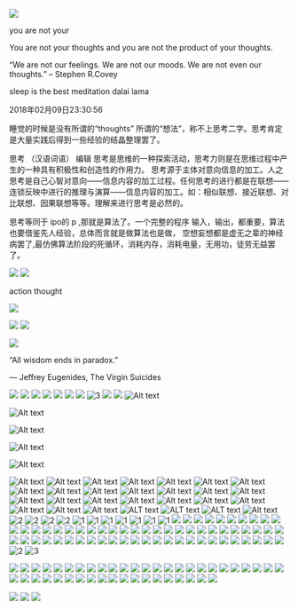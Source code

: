 ![](http://freshspectrum.com/wp-content/uploads/2012/11/wpid-Photo-Nov-8-2012-607-AM.jpg)

you are not your 


You are not your thoughts and you are not the product of your thoughts.


“We are not our feelings. We are not our moods. We are not even our thoughts.” – Stephen R.Covey


sleep is the best meditation dalai lama

2018年02月09日23:30:56

睡觉的时候是没有所谓的“thoughts” 所谓的“想法”，称不上思考二字。思考肯定是大量实践后得到一些经验的结晶整理罢了。

思考 （汉语词语） 编辑
思考是思维的一种探索活动，思考力则是在思维过程中产生的一种具有积极性和创造性的作用力。
思考源于主体对意向信息的加工。人之思考是自己心智对意向——信息内容的加工过程。任何思考的进行都是在联想——连锁反映中进行的推理与演算——信息内容的加工。如：相似联想、接近联想、对比联想、因果联想等等。理解来进行思考是必然的。

思考等同于 ipo的 p ,那就是算法了。一个完整的程序 输入，输出，都重要，算法也要借鉴先人经验，总体而言就是做算法也是做，
空想妄想都是虚无之辈的神经病罢了,最仿佛算法阶段的死循环，消耗内存，消耗电量，无用功，徒劳无益罢了。


![](http://cdn-media-2.lifehack.org/wp-content/files/2013/07/Sleep-is-the-best-meditation..jpg)
![](http://m.likesuccess.com/quotes/19/918764.png)





action thought 

![](http://d.gr-assets.com/quotes/1398289158p8/319474.jpg)

![](http://havingtime.com/wp-content/uploads/2016/05/We-are-not-our-feelings.-We-are-not-our-moods.-We-are-not-even-our-thoughts..png)
![](https://pics.onsizzle.com/you-are-not-your-thoughts-get-out-of-your-own-25353252.png)

![](https://www.birthdaywishes.expert/wp-content/uploads/2015/07/Sell-your-cleverness-and-buy.jpg)


“All wisdom ends in paradox.”

― Jeffrey Eugenides, The Virgin Suicides


![](http://img.picturequotes.com/2/436/435579/all-wisdom-ends-in-paradox-quote-1.jpg)
![](http://img.picturequotes.com/2/584/583763/do-not-reward-yourself-with-food-youre-not-a-dog-quote-1.jpg)
![](http://www.azquotes.com/picture-quotes/quote-i-m-so-confused-it-almost-feels-calm-shane-jones-46-90-26.jpg)
![](http://cdn.quotesgram.com/img/23/88/1745550948-Right-Quote-discipline.gif)
![](http://cdn-media-2.lifehack.org/wp-content/files/2014/12/Interstellar-2014-Poster-Wallpaper.jpg)
![](http://cdn.quotesgram.com/img/30/51/2068776997-Ludwig_Wittgenstein_quote_by_Philiposophy.jpg)
![](http://cdn.sandiegouniontrib.com/img/photos/2014/05/24/hpcemetery338693x001_t840x568.jpg?89545216a4e5500569785d145b241868f07e11e1)
![3](https://www.truthinsideofyou.org/wp-content/uploads/2015/11/Sleep-is-the-best-meditation_dalai_lama_tiof.jpg)
![](http://cdn.wonderfulengineering.com/wp-content/uploads/2014/07/Einstein-Quotes-3.jpg)
![](http://cdn.wonderfulengineering.com/wp-content/uploads/2014/07/Einstein-Quotes-7.jpg)
![Alt text](http://cdn.quotesgram.com/img/74/76/1967406961-quote-we-think-basically-you-watch-television-to-turn-your-brain-off-and-you-work-on-your-computer-when-steve-jobs-240912.jpg)
             
![Alt text](http://cdn.quotesgram.com/img/30/21/1443427380-albert-einstein-physicist-quote-any-man-who-reads-too-much-and-uses-his-own-brain.jpg)

![Alt text](http://www.atheistrepublic.com/sites/default/files/I%20Regard%20the%20Brain%20as%20a%20Computer.jpg)

![Alt text](http://www.childup.com/blog/wp-content/uploads/2015/03/CELQ-288-The-Brain-Is-a-Marvelous-Computer....jpg)

![Alt text](http://cdn.quotationof.com/images/alan-turings-quotes-1.jpg)

![Alt text](http://www.relatably.com/q/img/computer-quotes/jesus-is-like-a-computer-computer-quote.jpg)
![Alt text](https://geniusquotes.org/wp-content/uploads/2014/02/Best-teachers-quotes-ever.jpg)
![Alt text](http://cdn.motivationgrid.com/wp-content/uploads/2013/11/3-Motivational-Quotes.jpg)
![Alt text](http://cdn.quotesgram.com/img/87/66/2035150345-Mistake-quotes-All-the-mistakes-I-ever-made-in-my-life-were-when-I-wanted-to-say-No-and-said-Yes_.jpg)
![Alt text](http://cdn1.dolimg.com/en-US/blogs/wp-content/uploads/2013/03/Screen-Shot-2013-03-07-at-9.18.51-AM.png)
![Alt text](http://www.azquotes.com/picture-quotes/quote-if-debugging-is-the-process-of-removing-software-bugs-then-programming-must-be-the-process-edsger-dijkstra-56-19-97.jpg)
![Alt text](https://blog.tjtaylor.net/content/uploads/quote-thomson-begin-badly.jpg)
![Alt text](https://englishlive.ef.com/blog/wp-content/uploads/sites/2/2015/10/17_quote.jpg)
![Alt text](https://englishlive.ef.com/blog/wp-content/uploads/sites/2/2015/10/19_quote.jpg)
![Alt text](http://grithartung.com/ColourYourLanguage/001-ColourYourLanguage-StevenPinker-quote-700.jpg)
![Alt text](http://izquotes.com/quotes-pictures/quote-even-if-you-do-learn-to-speak-correct-english-whom-are-you-going-to-speak-it-to-clarence-darrow-47062.jpg)
![Alt text](http://english.eagetutor.com/images/stories/Comical_quotes_about_English.png)
![Alt text](http://www.azquotes.com/picture-quotes/quote-i-m-not-a-fan-of-technology-i-m-a-fan-of-pedagogy-of-understanding-how-people-learn-donald-a-norman-122-56-22.jpg)
![Alt text](https://www.askideas.com/wp-content/uploads/2016/11/Language-is-to-the-mind-more-than-light-is-to-the-eye.-William-Gibson.png)
![Alt text](http://thequotepedia.com/images/106/as-many-languages-you-know-as-many-times-you-are-a-human-being-human-being-quote.png)
![Alt text](http://cdn2.hubspot.net/hub/98462/file-35410814-png/images/quote_about_grammar_for_english_learners.png)
![Alt text](https://www.english-grammar-revolution.com/images/grammarquotesclouds.jpg)
![Alt text](http://cdn.quotesgram.com/img/25/53/1898553823-quote-William-Bennett-our-common-language-is-english-and-our-65528.png)
![Alt text](http://cdn.quotesgram.com/img/21/70/621825002-quote-Flora-Lewis-learning-another-language-is-not-only-learning-196545.png)
![Alt text](http://cdn.quotesgram.com/img/19/84/2094246968-karl-lagerfeld-designer-quote-i-never-had-to-learn-english-french-and.jpg)
![Alt text](http://data.whicdn.com/images/6970797/Vision_Life_LanguageLuckyOptimist.com__large.jpg)
![Alt text](http://eurotalk.com/blog/wp-content/uploads/2015/01/De-Waal.jpg)
![Alt text](http://www.quotehd.com/imagequotes/authors6/john-stuart-mill-quote-language-is-the-light-of-the-mind.jpg)
![Alt text](http://blogs.nvcc.edu/acli/files/2014/04/It-takes-students-with-22z4kvd.jpg)
![ALT text](https://www.askideas.com/wp-content/uploads/2016/11/High-thoughts-must-have-high-language.-Aristophanes.png)
![ALT text](https://blog.thelinguist.com/wp-content/uploads/sites/38/2010/03/Inspirational_quotes_-_language_learning_6.png)
![ALT text](http://www.quotehd.com/imagequotes/authors29/jack-herbert-quote-english-is-a-funny-language-a-fat-chance-and-a.jpg)
![Alt text](https://www.humoropedia.com/wp-content/uploads/2015/02/Leo-Tolstoy-Quotes-1.jpg)
![2](http://s5.favim.com/orig/69/blue-quotes-sleep-true-Favim.com-643928.jpg)
![2](http://blog.mrsgs.com/wp-content/uploads/2013/06/sleep_quote.png)
![2](https://www.askideas.com/media/83/Sleep-is-the-best-meditation.-Dalai-Lama.jpg)
![2](http://cdn.quotesgram.com/img/98/31/2033051588-original.jpg)
![1](http://quoteseverlasting.com/quotations/famous-quotes/2013/01/%E2%80%9CDon%E2%80%99t-think-just-do-700x525.jpg)
![1](http://www.favething.com/uploads/images/main-fave-images/think_do_love_live_different-1.jpg)
![1](http://img.picturequotes.com/2/9/8231/you-cant-please-everyone-just-believe-in-yourself-and-do-what-you-think-is-right-quote-1.jpg)
![1](http://thinkingpossibility.com/wp-content/uploads/2013/10/you-must-quote.png)
![1](http://img.picturequotes.com/2/502/501730/dont-just-think-do-quote-1.jpg)
![1](http://img.picturequotes.com/2/7/6139/life-is-too-short-to-worry-about-what-others-think-do-whatever-you-have-to-do-and-do-it-for-you-quote-1.jpg)
![1](http://cdn.quotesgram.com/img/54/1/718394393-you_think_you_know-124056.jpg)
![](https://qph.ec.quoracdn.net/main-qimg-87833c78a604ff07a82ff7787574e197-c)
![](http://www.azquotes.com/picture-quotes/quote-if-you-think-you-understand-quantum-mechanics-you-don-t-understand-quantum-mechanics-richard-p-feynman-84-72-97.jpg)
![](http://img.picturequotes.com/2/773/772715/you-cannot-kill-what-you-did-not-create-quote-1.jpg)
![](http://www.strangehistory.net/blog/wp-content/uploads/2016/01/self-made-man.jpg)
![](http://www.relatably.com/q/img/made-quotes/quote-William-Cowper-a-self-made-man-yes-and-one-who-75708.png)
![](http://izquotes.com/quotes-pictures/quote-there-is-no-such-thing-as-a-self-made-man-you-will-reach-your-goals-only-with-the-help-of-others-george-shinn-351399.jpg)
![](http://www.loveandsayings.com/wp-content/uploads/2014/07/Thats-life.jpeg)
![](http://www.mactoons.com/wp-content/uploads/2013/09/hope-quote-about-happiness-and-success-that-can-make-you-better-hopeful-quotes-about-life-lesson-930x697.jpg)
![](http://amritsartemples.in/wp-content/uploads/2013/02/Life-Quotes.jpg)
![](http://iheartinspiration.com/wp-content/uploads/2012/03/diet-hungry-bored.jpg)
![](http://s9.favim.com/610/141024/cravings-food-life-quotes-Favim.com-2176759.jpg)
![](http://www.lolsotrue.com/memberquotes/2531.jpg)
![](http://smashingup.com/wp-content/uploads/2014/05/wpid-img_51810649725547.jpeg)
![](http://teal-blog.s3.amazonaws.com/2013/11/die-2.jpg)
![](http://inspirationboost.com/wp-content/uploads/2014/02/Mark-Twain-Life-and-Death-Quotes.png)
![](http://www.bestsayingsquotes.com/files/death-quotes-pics-for-fb-share-3-01916920.jpg)
![](http://www.notable-quotes.com/d/death_quote_5.jpg)
![](https://img.buzzfeed.com/buzzfeed-static/static/2015-10/29/12/enhanced/webdr01/enhanced-buzz-wide-6002-1446135558-7.jpg)
![](http://orig09.deviantart.net/9639/f/2013/142/8/6/quote___death_ends_life__not_relationship__by_rabidbribri-d666iw5.jpg)
![](http://www.funlava.com/wp-content/uploads/2014/06/Epicurus-quote-Death-is-nothing-to-us-since-when-we-are-death-has-not-come-and-when-death-has-come-we-are-not.jpg)
![](http://quotesideas.com/wp-content/uploads/2015/06/Life-vs-death-Steve-Jobs-quote.jpg)
![](http://www.quotehd.com/imagequotes/TopAuthors/socrates-philosopher-death-may-be-the-greatest-of-all-human.jpg)
![](http://cdn.quotesgram.com/img/74/9/1303608650-quote-Meghan-ORourke-a-death-from-a-long-illness-is-135829_2.png)
![](http://m.likesuccess.com/quotes/19/909906.png)
![](https://www.healthyplace.com/images/stories/insight/quotes/quote-on-mental-health-52-healthyplace.jpg)
![](http://www.coachingconfidence.co.uk/wp-content/uploads/2012/10/it-is-not.jpg)
![](https://www.healthyplace.com/images/stories/insight/quotes/quote-on-mental-health-70-healthyplace.jpg)
![](http://img.picturequotes.com/2/5/4068/the-goal-of-all-life-is-death-quote-1.jpg)
![](https://www.healthyplace.com/images/stories/insight/quotes/Stigma-quote-a-healthyplace.jpg)
![](http://izquotes.com/quotes-pictures/quote-i-truly-believe-that-when-you-re-funny-you-re-blessed-your-whole-life-is-kind-of-golden-i-was-martin-short-266893.jpg)
![](https://www.brainyquote.com/photos_tr/en/b/buddha/118248/buddha1.jpg)
![](http://www.quotehd.com/imagequotes/authors69/spanish-proverb-quote-he-who-fears-death-enjoys-not-life.jpg)
![](http://cdn2.hubspot.net/hub/365322/file-601122925-png/exs-er-0317-QuotePhotos-08.png?t=1432237320654&width=805)
![](http://www.thequotepedia.com/images/17/all-our-dreams-can-come-true-if-we-have-the-courage-to-pursue-them-courage-quote.jpg)
![](http://designurge.com/wp-content/uploads/2014/02/6.png)
![](http://dailyquotes.co/wp-content/uploads/2013/03/courage_quote_mark_twain1-680x544.jpg)
![](http://purehappylife.com/wp-content/uploads/2014/07/life-courage-quote-what-a-ship-for.jpg)
![](http://static4.quoteswave.com/wp-content/uploads/2011/12/There-is-no-such-thing-as-bravery.jpg)
![](http://purehappylife.com/wp-content/uploads/2014/06/life-quote-strength-courage.jpg)
![](http://www.relatably.com/q/img/who-am-i-quotes/who-am-i-quotes-2.jpg)
![](http://cdn.quotesgram.com/img/25/35/13116099-14834-i-am-who-i-am-if-you-dont-like-it-then-jog-on.png)
![](http://img.picturequotes.com/2/5/4341/i-am-unique-i-am-special-i-am-me-quote-2.jpg)
![](https://tse3.mm.bing.net/th?id=OIP.Kpq1I7KqysUPguSmNTA02AHaGL&pid=Api)
![](http://izquotes.com/quotes-pictures/quote-i-am-who-i-am-and-i-m-not-phony-like-everybody-else-out-there-i-am-real-and-how-many-of-you-can-at-gg-allin-206710.jpg)
![](http://www.informativequotes.com/wp-content/uploads/Love-me-for-who-I-am.jpg)
![](http://spiritualcleansing.org/wp-content/uploads/2015/04/I-am-who-I-am.-Your-approval-isnt-needed..jpg)
![](http://izquotes.com/quotes-pictures/quote-what-a-liberation-to-realize-that-the-voice-in-my-head-is-not-who-i-am-who-am-i-then-the-one-who-eckhart-tolle-273186.jpg)
![](http://inspirationboost.com/wp-content/uploads/2014/11/Eckhart-Tolle-Complain-Quotes.jpg)
![](http://static.oprah.com/images/o2/quotes-every-moment-eckhart-tolle-949x534.jpg)
![](http://www.quoteshunger.com/wp-content/uploads/2014/08/57.jpg)
![](http://www.dawn-productions.com/core/wp-content/uploads/2013/08/Eckhart-Tolle_Stress-is-caused-by-being-here-but-wanting-to-be-there.jpg)
![](http://facebook.dailypositivequotes.com/quotes-images/start-now-not-tomorrow-20131001645.jpg)
![](http://soulanalyse.com/wp-content/uploads/2016/08/eckhart-tolle-quote-1.png)
![](http://quotepixel.com/images/quotes/success/quotes-about-success_14252-1.png)
![](http://shequotes.com/wp-content/uploads/2016/01/The-tunnel-is-the-illusion.jpg)
![](http://img.picturequotes.com/2/3/2280/love-is-the-child-of-illusion-and-the-parent-of-disillusion-quote-1.jpg)
![](http://cdn.quotesgram.com/img/25/86/1719001621-FakeBuddhaQuote.jpg)
![](http://purehappylife.com/wp-content/uploads/2014/07/life-quote-obstacle-illusio.jpg)
![](http://healthythoughts.in/wp-content/uploads/2012/02/optical_illusion_sakuras2b.png)
![](http://www.brainforests.com/wp-content/uploads/2012/06/Find-the-Mistake.jpg)
![2](http://physicsfacts.com/wp-content/uploads/2013/03/image21.jpg)
![3](https://www.truthinsideofyou.org/wp-content/uploads/2015/11/Sleep-is-the-best-meditation_dalai_lama_tiof.jpg)

![](https://tse3.mm.bing.net/th?id=OIP.V6WbwyRl2sx__rW-anysnQHaHa&pid=Api)
![](http://img.picturequotes.com/2/5/4005/make-mistakes-learn-from-them-move-on-quote-1.jpg)
![](http://creditmanagementassociation.org/wp-content/uploads/2012/05/Learn-from-mistakes-box.jpg)
![](http://img.picturequotes.com/2/46/45666/the-only-real-mistake-is-the-one-from-which-we-learn-nothing-quote-1.jpg)
![](http://imgs.mastphotos.com/wp-content/uploads/2014/02/Learn-From-Your-Mistakes.jpg)
![](http://blog.wheelock.edu/wp-content/uploads/2014/01/We-Learn-From-Our-Mistakes-Flickr-Krissy.Venosdale.jpg)
![](http://img.picturequotes.com/2/7/6622/dont-waste-time-grieving-over-past-mistakes-learn-from-them-and-move-on-quote-1.jpg)
![](http://www.relatably.com/q/img/learn-from-mistake-quotes-tumblr/quote-making-mistakes-is-a-part-of-life-so-long-as-we-all-learn-from-them.jpg)
![](http://m.likesuccess.com/quotes/20/991168.png)
![](https://tse4.mm.bing.net/th?id=OIP.doDT61w06Sf_byyvkqWrcgHaEK&pid=Api)
![](https://geniusquotes.org/wp-content/uploads/2014/04/Warren-Buffett-Quotes-and-Sayings-wise-wisdom-money.jpg)
![](https://blog.elearnmarkets.com/wp-content/uploads/2017/03/Warren-Buffett-quotes.png)
![](http://www.worldclassseminars.com/wp-content/uploads/2015/12/Warren-Buffett-Quotes.jpg)
![](https://tse1.mm.bing.net/th?id=OIP.O_qzyMbhghDNIPv-mjWNkwHaFo&pid=Api)
![](http://www.lovethispic.com/uploaded_images/97474-Make-Mistakes-But-Learn-From-Them.jpg)
![](http://learningandcreativity.com/wp-content/uploads/2013/08/Quote-1.png)
![](https://tse2.mm.bing.net/th?id=OIP.xudrwZ_MnOeA8l-qet4rtQHaGV&pid=Api)
![](http://www.thequotepedia.com/images/21/dont-be-afraid-to-make-mistakes-be-afraid-of-not-learning-from-them-mistake-quote.png)
![](http://www.c3iopscenter.com/currentops/wp-content/uploads/2015/04/Interstellar-MovieQuote2014.jpg?7a42bf)
![](http://m.likesuccess.com/quotes/30/1465864.png)
![](http://media.braintrainingtools.org/wp-content/uploads/2015/08/emotional-quotes-memory-always-faulty.jpg)
![](http://m.likesuccess.com/quotes/21/1035085.png)
![](http://www.hippoquotes.com/img/bad-memories-quotes/i-wish-we-could-choose-which-memories-to-remember-quote-1.jpg)
![](http://img.picturequotes.com/1/787/happiness-is-good-health-and-a-bad-memory-quote-1.jpg)
![](http://www.wisdomquotes4u.com/wp-content/uploads/Leave-bad-memories-behind.jpg)
![](http://www.hippoquotes.com/img/bad-memories-quotes/23241-one-of-the-keys-to-happiness-is-a-bad-memory.png)
![](http://www.ith-haptonomie.nl/sites/default/files/PTSS.jpg)
![](http://m.likesuccess.com/quotes/30/1497655.png)
![](http://cdn.quotesgram.com/img/95/36/1896555962-5953-good-times-become-good-memories-and-bad-times-become-good.png)
![](https://s6.favim.com/orig/61/life-love-memory-sad-love-pretty-quotes-Favim.com-595105.jpg)
![](https://jokideo.com/wp-content/uploads/2012/11/554182_404641806275626_1233492635_n.jpg)
![](http://www.golfian.com/wp-content/uploads/2016/05/Friendship-Memory-Quotations-018.jpg)
![](http://www.notable-quotes.com/m/memory_quote_2.jpg)
![](http://quotesideas.com/wp-content/uploads/2015/10/113.jpg)
![](http://statusmind.com/images/2014/05/Life-Quotes-42542-statusmind.com.jpg)
![](https://tse3.mm.bing.net/th?id=OIP.M3hpa2BFZdGl7XIawM7LcgHaHa&pid=Api)
![](http://quotesideas.com/wp-content/uploads/2015/10/MemoriesQuote.jpg)
![](http://s5.favim.com/orig/69/life-quotes-memories-memory-moment-Favim.com-628680.jpg)
![](http://www.copilotmom.com/wp-content/uploads/2012/11/MemoriesQuote.jpg)
![](http://cdn.quotesgram.com/img/43/4/215833609-childhood-memories-Quotes.jpg)
![](http://quotesideas.com/wp-content/uploads/2015/10/free-yourself-from-memory-quote-coelho.jpg)
![](http://s1.favim.com/orig/22/cause-cute-end-memories-quote-Favim.com-211654.jpg)
![](http://www.iliketoquote.com/img/118.jpg)
![](http://favim.com/media/uploads/images/610/140223/happy-memories-quote-smile-Favim.com-1405953.jpg)

![](http://www.bestsayingsquotes.com/files/genius-quotes-pictures-4-b4411044.jpg)
![](http://cdn.quotesgram.com/img/95/74/1861619612-the-limit-not-the-sky-motivational-quotes-sayings-pictures.jpg)
![](http://www.highanxieties.org/wp-content/uploads/2014/10/The-Side-Effects-Of-Anxiety.jpg)
